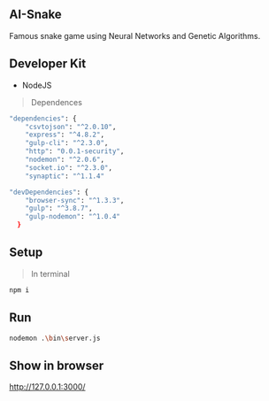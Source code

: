 ## AI-Snake
Famous snake game using Neural Networks and Genetic Algorithms.

## Developer Kit
- NodeJS

> Dependences
```sh
"dependencies": {
    "csvtojson": "^2.0.10",
    "express": "^4.8.2",
    "gulp-cli": "^2.3.0",
    "http": "0.0.1-security",
    "nodemon": "^2.0.6",
    "socket.io": "^2.3.0",
    "synaptic": "^1.1.4"
```
```sh
"devDependencies": {
    "browser-sync": "^1.3.3",
    "gulp": "^3.8.7",
    "gulp-nodemon": "^1.0.4"
  }
```
## Setup
> In terminal
```sh
npm i
```

## Run
```sh
nodemon .\bin\server.js
```

## Show in browser
http://127.0.0.1:3000/
